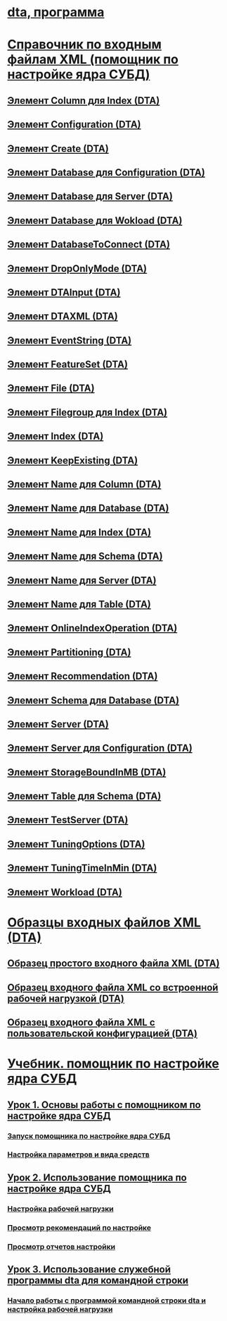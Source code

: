 # [dta, программа](dta-utility.md)
# [Справочник по входным файлам XML (помощник по настройке ядра СУБД)](xml-input-file-reference-database-engine-tuning-advisor.md)
## [Элемент Column для Index (DTA)](column-element-for-index-dta.md)
## [Элемент Configuration (DTA)](configuration-element-dta.md)
## [Элемент Create (DTA)](create-element-dta.md)
## [Элемент Database для Configuration (DTA)](database-element-for-configuration-dta.md)
## [Элемент Database для Server (DTA)](database-element-for-server-dta.md)
## [Элемент Database для Wokload (DTA)](database-element-for-workload-dta.md)
## [Элемент DatabaseToConnect (DTA)](databasetoconnect-element-dta.md)
## [Элемент DropOnlyMode (DTA)](droponlymode-element-dta.md)
## [Элемент DTAInput (DTA)](dtainput-element-dta.md)
## [Элемент DTAXML (DTA)](dtaxml-element-dta.md)
## [Элемент EventString (DTA)](eventstring-element-dta.md)
## [Элемент FeatureSet (DTA)](featureset-element-dta.md)
## [Элемент File (DTA)](file-element-dta.md)
## [Элемент Filegroup для Index (DTA)](filegroup-element-for-index-dta.md)
## [Элемент Index (DTA)](index-element-dta.md)
## [Элемент KeepExisting (DTA)](keepexisting-element-dta.md)
## [Элемент Name для Column (DTA)](name-element-for-column-dta.md)
## [Элемент Name для Database (DTA)](name-element-for-database-dta.md)
## [Элемент Name для Index (DTA)](name-element-for-index-dta.md)
## [Элемент Name для Schema (DTA)](name-element-for-schema-dta.md)
## [Элемент Name для Server (DTA)](name-element-for-server-dta.md)
## [Элемент Name для Table (DTA)](name-element-for-table-dta.md)
## [Элемент OnlineIndexOperation (DTA)](onlineindexoperation-element-dta.md)
## [Элемент Partitioning (DTA)](partitioning-element-dta.md)
## [Элемент Recommendation (DTA)](recommendation-element-dta.md)
## [Элемент Schema для Database (DTA)](schema-element-for-database-dta.md)
## [Элемент Server (DTA)](server-element-dta.md)
## [Элемент Server для Configuration (DTA)](server-element-for-configuration-dta.md)
## [Элемент StorageBoundInMB (DTA)](storageboundinmb-element-dta.md)
## [Элемент Table для Schema (DTA)](table-element-for-schema-dta.md)
## [Элемент TestServer (DTA)](testserver-element-dta.md)
## [Элемент TuningOptions (DTA)](tuningoptions-element-dta.md)
## [Элемент TuningTimeInMin (DTA)](tuningtimeinmin-element-dta.md)
## [Элемент Workload (DTA)](workload-element-dta.md)
# [Образцы входных файлов XML (DTA)](xml-input-file-samples-dta.md)
## [Образец простого входного файла XML (DTA)](simple-xml-input-file-sample-dta.md)
## [Образец входного файла XML со встроенной рабочей нагрузкой (DTA)](xml-input-file-sample-with-inline-workload-dta.md)
## [Образец входного файла XML с пользовательской конфигурацией (DTA)](xml-input-file-sample-with-user-specified-configuration-dta.md)
# [Учебник. помощник по настройке ядра СУБД](tutorial-database-engine-tuning-advisor.md)
## [Урок 1. Основы работы с помощником по настройке ядра СУБД](lesson-1-basic-navigation-in-database-engine-tuning-advisor.md)
### [Запуск помощника по настройке ядра СУБД](lesson-1-1-launching-database-engine-tuning-advisor.md)
### [Настройка параметров и вида средств](lesson-1-2-setting-tool-options-and-layout.md)
## [Урок 2. Использование помощника по настройке ядра СУБД](lesson-2-using-database-engine-tuning-advisor.md)
### [Настройка рабочей нагрузки](lesson-1-1-tuning-a-workload.md)
### [Просмотр рекомендаций по настройке](lesson-1-2-viewing-tuning-recommendations.md)
### [Просмотр отчетов настройки](lesson-1-3-viewing-tuning-reports.md)
## [Урок 3. Использование служебной программы dta для командной строки](lesson-3-using-the-dta-command-prompt-utility.md)
### [Начало работы с программой командной строки dta и настройка рабочей нагрузки](lesson-3-1-starting-the-dta-command-prompt-utility-and-tuning-a-workload.md)
